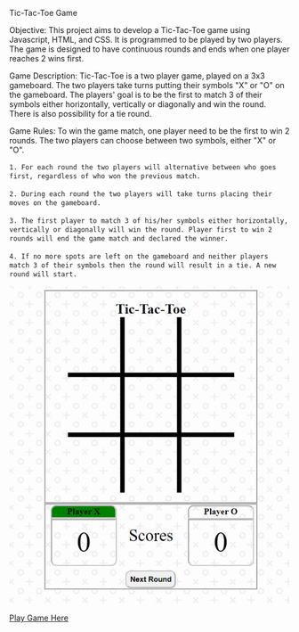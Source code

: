 Tic-Tac-Toe Game

Objective:
This project aims to develop a Tic-Tac-Toe game using Javascript, HTML, and CSS. It is programmed to be played by two players. The game is designed to have continuous rounds and ends when one player reaches 2 wins first.

Game Description:
Tic-Tac-Toe is a two player game, played on a 3x3 gameboard. The two players take turns putting their symbols "X" or "O" on the gameboard. The players' goal is to be the first to match 3 of their symbols either horizontally, vertically or diagonally and win the round. There is also possibility for a tie round.

Game Rules:
To win the game match, one player need to be the first to win 2 rounds. The two players can choose between two symbols, either "X" or "O".

    1. For each round the two players will alternative between who goes first, regardless of who won the previous match.

    2. During each round the two players will take turns placing their moves on the gameboard.

    3. The first player to match 3 of his/her symbols either horizontally, vertically or diagonally will win the round. Player first to win 2 rounds will end the game match and declared the winner.

    4. If no more spots are left on the gameboard and neither players match 3 of their symbols then the round will result in a tie. A new round will start.

![Title Screen](https://raw.githubusercontent.com/isaacdong88/Tic-Tac-Toe/master/ticTacToeScreenshot.png)

[Play Game Here](https://master--profound-torte-dbd319.netlify.app/)
